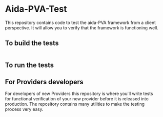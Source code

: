 # Aida-PVA-Test

This repository contains code to test the aida-PVA framework from a client perspective.  It will allow you to 
verify that the framework is functioning well.

## To build the tests
```shell

```
## To run the tests

## For Providers developers
For developers of new Providers this repository is where you'll write tests for functional verification of your
new provider before it is released into production.  The repository contains many utilities to make 
the testing process very easy. 

